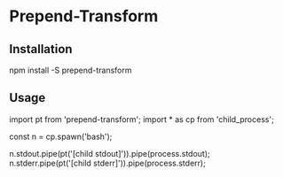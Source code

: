 
# Prepend-Transform

## Installation
npm install -S prepend-transform



## Usage

import pt from 'prepend-transform';
import * as cp from 'child_process';

const n = cp.spawn('bash');

n.stdout.pipe(pt('[child stdout]')).pipe(process.stdout);
n.stderr.pipe(pt('[child stderr]')).pipe(process.stderr);